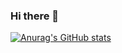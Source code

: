 ### Hi there 👋
[![Anurag's GitHub stats](https://github-readme-stats.vercel.app/api?username=modernpacifist&show_icons=true&line_height=25&count_private=true&hide=stars&bg_color=000000&icon_color=ffffff&text_color=ffffff&title_color=ffffff&border_radius=0)](https://github.com/anuraghazra/github-readme-stats)
<!--[![Top Langs](https://github-readme-stats.vercel.app/api/top-langs/?username=modernpacifist&layout=compact&bg_color=000000&icon_color=ffffff&text_color=ffffff&title_color=ffffff&border_radius=0&hide=cmake,makefile,jupyter%20notebook&langs_count=10&card_width=375)](https://github.com/anuraghazra/github-readme-stats)-->
